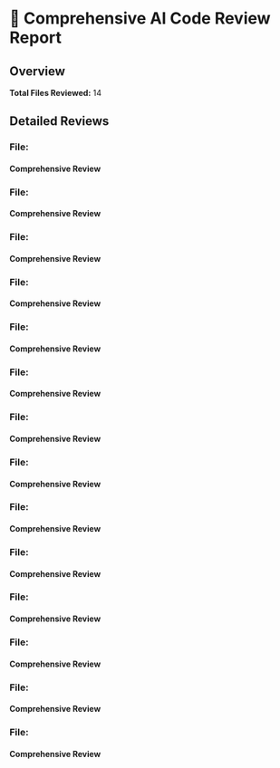 # 🤖 Comprehensive AI Code Review Report

## Overview

**Total Files Reviewed:** 14

## Detailed Reviews

### File: 

#### Comprehensive Review



### File: 

#### Comprehensive Review



### File: 

#### Comprehensive Review



### File: 

#### Comprehensive Review



### File: 

#### Comprehensive Review



### File: 

#### Comprehensive Review



### File: 

#### Comprehensive Review



### File: 

#### Comprehensive Review



### File: 

#### Comprehensive Review



### File: 

#### Comprehensive Review



### File: 

#### Comprehensive Review



### File: 

#### Comprehensive Review



### File: 

#### Comprehensive Review



### File: 

#### Comprehensive Review



